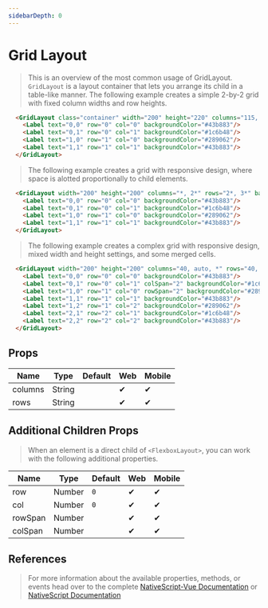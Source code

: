 ```yaml
---
sidebarDepth: 0
---
```

# Grid Layout

> This is an overview of the most common usage of GridLayout.
> `GridLayout` is a layout container that lets you arrange its child in a table-like manner.
> The following example creates a simple 2-by-2 grid with fixed column widths and row heights.

<DocExampleBox codeBox="https://codesandbox.io/s/l9083jq48q">

```html
  <GridLayout class="container" width="200" height="220" columns="115, 115" rows="115, 115">
    <Label text="0,0" row="0" col="0" backgroundColor="#43b883"/>
    <Label text="0,1" row="0" col="1" backgroundColor="#1c6b48"/>
    <Label text="1,0" row="1" col="0" backgroundColor="#289062"/>
    <Label text="1,1" row="1" col="1" backgroundColor="#43b883"/>
  </GridLayout>
```

<GridLayoutDoc />
</DocExampleBox>

> The following example creates a grid with responsive design, where space is alotted proportionally to child elements.

<DocExampleBox codeBox="https://codesandbox.io/s/l9083jq48q">

```html
  <GridLayout width="200" height="200" columns="*, 2*" rows="2*, 3*" backgroundColor="#3c495e">
    <Label text="0,0" row="0" col="0" backgroundColor="#43b883"/>
    <Label text="0,1" row="0" col="1" backgroundColor="#1c6b48"/>
    <Label text="1,0" row="1" col="0" backgroundColor="#289062"/>
    <Label text="1,1" row="1" col="1" backgroundColor="#43b883"/>
  </GridLayout>
```
<GridLayoutResponsiveDoc />
</DocExampleBox>

> The following example creates a complex grid with responsive design, mixed width and height settings, and some merged cells.

<DocExampleBox codeBox="https://codesandbox.io/s/l9083jq48q">

```html
  <GridLayout width="200" height="200" columns="40, auto, *" rows="40, auto, *" backgroundColor="#3c495e">
    <Label text="0,0" row="0" col="0" backgroundColor="#43b883"/>
    <Label text="0,1" row="0" col="1" colSpan="2" backgroundColor="#1c6b48"/>
    <Label text="1,0" row="1" col="0" rowSpan="2" backgroundColor="#289062"/>
    <Label text="1,1" row="1" col="1" backgroundColor="#43b883"/>
    <Label text="1,2" row="1" col="2" backgroundColor="#289062"/>
    <Label text="2,1" row="2" col="1" backgroundColor="#1c6b48"/>
    <Label text="2,2" row="2" col="2" backgroundColor="#43b883"/>
  </GridLayout>
```

<GridLayoutComplexGridDoc />
</DocExampleBox>

## Props

| Name    | Type   | Default | Web | Mobile |
| ------- | ------ | ------- | --- | ------ |
| columns | String |         | ✔   | ✔      |
| rows    | String |         | ✔   | ✔      |


## Additional Children Props

> When an element is a direct child of `<FlexboxLayout>`, you can work with the following additional properties.


| Name    | Type   | Default | Web | Mobile |
| ------- | ------ | ------- | --- | ------ |
| row     | Number | `0`     | ✔   | ✔      |
| col     | Number | `0`     | ✔   | ✔      |
| rowSpan | Number |         | ✔   | ✔      |
| colSpan | Number |         | ✔   | ✔      |

## References

> For more information about the available properties, methods, or events head over to the complete [NativeScript-Vue Documentation](https://nativescript-vue.org/en/docs/elements/layouts/grid-layout/)
> or [NativeScript Documentation](https://docs.nativescript.org/api-reference/modules/_ui_layouts_grid_layout_)

